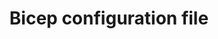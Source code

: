 ---
type: docs
title: "Bicep configuration file"
linkTitle: "Bicepconfig"
description: "Documentation on the Bicep configuration file"
weight: 100
---